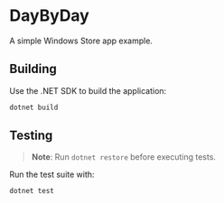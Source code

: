 # DayByDay

A simple Windows Store app example.

## Building

Use the .NET SDK to build the application:

```bash
dotnet build
```

## Testing

> **Note**: Run `dotnet restore` before executing tests.

Run the test suite with:

```bash
dotnet test
```


